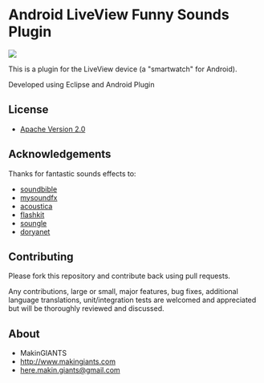 # Android LiveView Funny Sounds Plugin

<a href="https://play.google.com/store/apps/details?id=com.makingiants.liveview.funny" alt="Download from Google Play">
	<img src="http://dc269.4shared.com/img/atOpeJ_c/0.6767413251063331/banner.png">
</a>

This is a plugin for the LiveView device
(a "smartwatch" for Android).

Developed using Eclipse and Android Plugin


## License

* [Apache Version 2.0](http://www.apache.org/licenses/LICENSE-2.0.html)


## Acknowledgements

Thanks for fantastic sounds effects to:

* [soundbible](http://soundbible.com/)
* [mysoundfx](http://www.mysoundfx.com/)
* [acoustica](http://www.acoustica.com)
* [flashkit](http://www.flashkit.com/soundfx/)
* [soungle](http://www.soungle.com/)
* [doryanet](http://www.doryanet.co.il/doron)


## Contributing

Please fork this repository and contribute back using pull requests.

Any contributions, large or small, major features, bug fixes, additional
language translations, unit/integration tests are welcomed and appreciated
but will be thoroughly reviewed and discussed.


## About

+ MakinGIANTS
+ http://www.makingiants.com
+ here.makin.giants@gmail.com